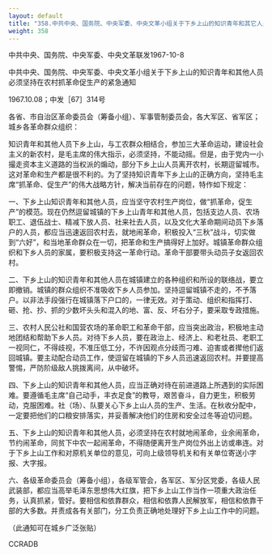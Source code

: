 ```yaml
---
layout: default
title: "358.中共中央、国务院、中央军委、中央文革小组关于下乡上山的知识青年和其它人员必须坚持在农村抓革命促生产的紧急通知"
weight: 358
---
```


中共中央、国务院、中央军委、中央文革联发1967-10-8

中共中央、国务院、中央军委、中央文革小组关于下乡上山的知识青年和其他人员必须坚持在农村抓革命促生产的紧急通知

1967.10.08；中发［67］314号

各省、市自治区革命委员会（筹备小组）、军事管制委员会，各大军区、省军区；城乡各革命群众组织：

知识青年和其他人员下乡上山，与工农群众相结合，参加三大革命运动，建设社会主义的新农村，是毛主席的伟大指示，必须坚持，不能动摇。但是，由于党内一小撮走资本主义道路的当权派的煽动，部分下乡上山人员离开农村，长期逗留城市。这对革命和生产都是很不利的。为了坚持知识青年下乡上山的正确方向，坚持毛主席“抓革命、促生产”的伟大战略方针，解决当前存在的问题，特作如下规定：

一、下乡上山知识青年和其他人员，应当坚守农村生产岗位，做“抓革命，促生产”的模范。现在仍然逗留城镇的下乡上山青年和其他人员，包括支边人员、农场职工、退伍战士、精减下放人员、社来社去人员，以及文化大革命期间动员下乡落户的人员，都应当迅速返回农村去，就地闹革命，积极投入“三秋”战斗，切实做到“六好”，和当地革命群众在一切，把革命和生产搞得好上加好。城镇革命群众组织和下乡人员的家属，要积极支持这一革命行动。革命干部要带头动员子女返回农村。

二、下乡上山的知识青年和其他人员在城镇建立的各种组织和所设的联络战，要立即撤销。城镇的群众组织不准吸收下乡人员参加。坚持逗留城镇不走的，不予落户。以非法手段强行在城镇落下户口的，一律无效。对于策动、组织和指挥打、砸、抢、抄、抓的少数坏头头和混入的地、富、反、坏右分子，要采取专政措施。

三、农村人民公社和国营农场的革命职工和革命干部，应当突出政治，积极地主动地团结和帮助下乡人员。对待下乡人员，要在政治上、经济上、和老社员、老职工一视同仁，不得歧视，不准压低工分，不许因观点分歧而刁难、迫害或者撵他们返回城镇。要主动配合动员工作，使逗留在城镇的下乡人员迅速返回农村。并要提高警惕，严防阶级敌人挑拨离间，从中破坏。

四、下乡上山的知识青年和其他人员，应当正确对待在前进道路上所遇到的实际困难。要遵循毛主席“自己动手，丰衣足食”的教导，艰苦奋斗，自力更生，积极劳动，克服困难。社（场）、队要关心下乡上山人员的生产、生活。在秋收分配中，一定要把他们的口粮安排落实，并妥善解决他们的住房和安全过冬等迫切问题。

五、下乡上山的知识青年和其他人员，必须坚持在农村就地闹革命，业余闹革命，节约闹革命，同贫下中农一起闹革命，不得随便离开生产岗位外出上访或串连。对于下乡上山工作和对原机关单位的意见，可向上级领导机关和有关单位寄送小字报、大字报。

六、各级革命委员会（筹备小组），各级军管会，各军区、军分区党委，各级人民武装部，都应当高举毛泽东思想伟大红旗，把下乡上山工作当作一项重大政治任务，认真抓紧，管好。要相信和依靠群众，相信和依靠人民解放军，相信和依靠干部的大多数。并责成各有关部门，分工负责正确地处理好下乡上山工作中的问题。

（此通知可在城乡广泛张贴）

CCRADB

